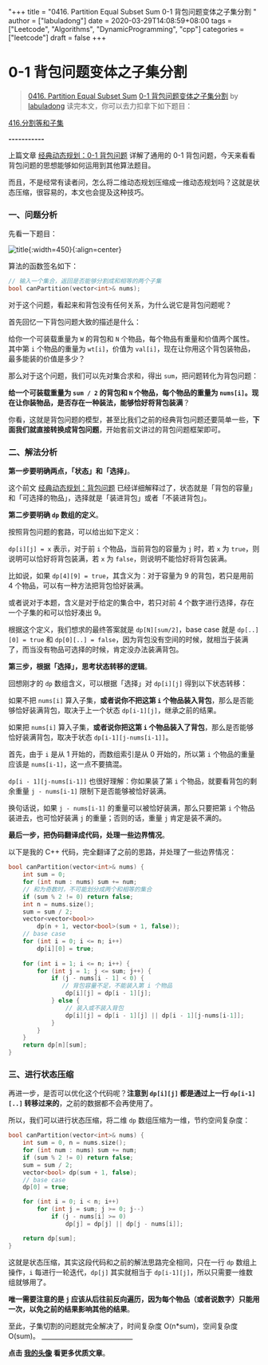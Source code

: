 "+++
title = "0416. Partition Equal Subset Sum 0-1 背包问题变体之子集分割 "
author = ["labuladong"]
date = 2020-03-29T14:08:59+08:00
tags = ["Leetcode", "Algorithms", "DynamicProgramming", "cpp"]
categories = ["leetcode"]
draft = false
+++

# 0-1 背包问题变体之子集分割

> [0416. Partition Equal Subset Sum](https://leetcode-cn.com/problems/partition-equal-subset-sum/)
> [0-1 背包问题变体之子集分割](https://leetcode-cn.com/problems/partition-equal-subset-sum/solution/0-1-bei-bao-wen-ti-bian-ti-zhi-zi-ji-fen-ge-by-lab/) by [labuladong](https://leetcode-cn.com/u/labuladong/)
读完本文，你可以去力扣拿下如下题目：

[416.分割等和子集](https://leetcode-cn.com/problems/partition-equal-subset-sum)

**-----------**

上篇文章 [经典动态规划：0-1 背包问题](https://labuladong.gitbook.io/algo) 详解了通用的 0-1 背包问题，今天来看看背包问题的思想能够如何运用到其他算法题目。

而且，不是经常有读者问，怎么将二维动态规划压缩成一维动态规划吗？这就是状态压缩，很容易的，本文也会提及这种技巧。

### 一、问题分析
 
先看一下题目：

![title](https://pic.leetcode-cn.com/1600676050-jDfdBZ-file_1600676050763){:width=450}{:align=center}

算法的函数签名如下：

```cpp
// 输入一个集合，返回是否能够分割成和相等的两个子集
bool canPartition(vector<int>& nums);
```

对于这个问题，看起来和背包没有任何关系，为什么说它是背包问题呢？

首先回忆一下背包问题大致的描述是什么：

给你一个可装载重量为 `W` 的背包和 `N` 个物品，每个物品有重量和价值两个属性。其中第 `i` 个物品的重量为 `wt[i]`，价值为 `val[i]`，现在让你用这个背包装物品，最多能装的价值是多少？

那么对于这个问题，我们可以先对集合求和，得出 `sum`，把问题转化为背包问题：

**给一个可装载重量为 `sum / 2` 的背包和 `N` 个物品，每个物品的重量为 `nums[i]`。现在让你装物品，是否存在一种装法，能够恰好将背包装满**？

你看，这就是背包问题的模型，甚至比我们之前的经典背包问题还要简单一些，**下面我们就直接转换成背包问题**，开始套前文讲过的背包问题框架即可。

### 二、解法分析

**第一步要明确两点，「状态」和「选择」**。

这个前文 [经典动态规划：背包问题](https://labuladong.gitbook.io/algo) 已经详细解释过了，状态就是「背包的容量」和「可选择的物品」，选择就是「装进背包」或者「不装进背包」。

**第二步要明确 `dp` 数组的定义**。

按照背包问题的套路，可以给出如下定义：

`dp[i][j] = x` 表示，对于前 `i` 个物品，当前背包的容量为 `j` 时，若 `x` 为 `true`，则说明可以恰好将背包装满，若 `x` 为 `false`，则说明不能恰好将背包装满。

比如说，如果 `dp[4][9] = true`，其含义为：对于容量为 9 的背包，若只是用前 4 个物品，可以有一种方法把背包恰好装满。

或者说对于本题，含义是对于给定的集合中，若只对前 4 个数字进行选择，存在一个子集的和可以恰好凑出 9。

根据这个定义，我们想求的最终答案就是 `dp[N][sum/2]`，base case 就是 `dp[..][0] = true` 和 `dp[0][..] = false`，因为背包没有空间的时候，就相当于装满了，而当没有物品可选择的时候，肯定没办法装满背包。

**第三步，根据「选择」，思考状态转移的逻辑**。

回想刚才的 `dp` 数组含义，可以根据「选择」对 `dp[i][j]` 得到以下状态转移：

如果不把 `nums[i]` 算入子集，**或者说你不把这第 `i` 个物品装入背包**，那么是否能够恰好装满背包，取决于上一个状态 `dp[i-1][j]`，继承之前的结果。

如果把 `nums[i]` 算入子集，**或者说你把这第 `i` 个物品装入了背包**，那么是否能够恰好装满背包，取决于状态 `dp[i-1][j-nums[i-1]]`。

首先，由于 `i` 是从 1 开始的，而数组索引是从 0 开始的，所以第 `i` 个物品的重量应该是 `nums[i-1]`，这一点不要搞混。 

`dp[i - 1][j-nums[i-1]]` 也很好理解：你如果装了第 `i` 个物品，就要看背包的剩余重量 `j - nums[i-1]` 限制下是否能够被恰好装满。

换句话说，如果 `j - nums[i-1]` 的重量可以被恰好装满，那么只要把第 `i` 个物品装进去，也可恰好装满 `j` 的重量；否则的话，重量 `j` 肯定是装不满的。

**最后一步，把伪码翻译成代码，处理一些边界情况**。

以下是我的 C++ 代码，完全翻译了之前的思路，并处理了一些边界情况：

```cpp
bool canPartition(vector<int>& nums) {
    int sum = 0;
    for (int num : nums) sum += num;
    // 和为奇数时，不可能划分成两个和相等的集合
    if (sum % 2 != 0) return false;
    int n = nums.size();
    sum = sum / 2;
    vector<vector<bool>> 
        dp(n + 1, vector<bool>(sum + 1, false));
    // base case
    for (int i = 0; i <= n; i++)
        dp[i][0] = true;
    
    for (int i = 1; i <= n; i++) {
        for (int j = 1; j <= sum; j++) {
            if (j - nums[i - 1] < 0) {
               // 背包容量不足，不能装入第 i 个物品
                dp[i][j] = dp[i - 1][j]; 
            } else {
                // 装入或不装入背包
                dp[i][j] = dp[i - 1][j] || dp[i - 1][j-nums[i-1]];
            }
        }
    }
    return dp[n][sum];
}
```

### 三、进行状态压缩

再进一步，是否可以优化这个代码呢？**注意到 `dp[i][j]` 都是通过上一行 `dp[i-1][..]` 转移过来的**，之前的数据都不会再使用了。

所以，我们可以进行状态压缩，将二维 `dp` 数组压缩为一维，节约空间复杂度：

```cpp
bool canPartition(vector<int>& nums) {
    int sum = 0, n = nums.size();
    for (int num : nums) sum += num;
    if (sum % 2 != 0) return false;
    sum = sum / 2;
    vector<bool> dp(sum + 1, false);
    // base case
    dp[0] = true;

    for (int i = 0; i < n; i++) 
        for (int j = sum; j >= 0; j--) 
            if (j - nums[i] >= 0) 
                dp[j] = dp[j] || dp[j - nums[i]];

    return dp[sum];
}
```

这就是状态压缩，其实这段代码和之前的解法思路完全相同，只在一行 `dp` 数组上操作，`i` 每进行一轮迭代，`dp[j]` 其实就相当于 `dp[i-1][j]`，所以只需要一维数组就够用了。

**唯一需要注意的是 `j` 应该从后往前反向遍历，因为每个物品（或者说数字）只能用一次，以免之前的结果影响其他的结果**。

至此，子集切割的问题就完全解决了，时间复杂度 O(n\*sum)，空间复杂度 O(sum)。 
**＿＿＿＿＿＿＿＿＿＿＿＿＿**

**点击 [我的头像](https://labuladong.gitbook.io/algo/) 看更多优质文章**。
